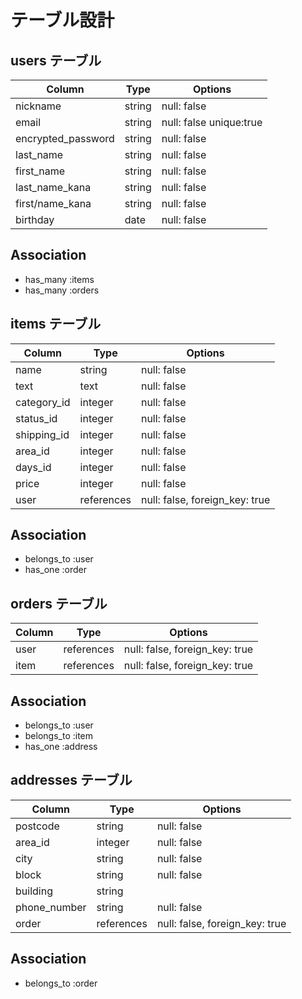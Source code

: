 # テーブル設計

## users テーブル

| Column             | Type        | Options                |
| -------------------|-------------| -----------------------|
| nickname           | string      | null: false            |
| email              | string      | null: false unique:true|
| encrypted_password | string      | null: false            |
| last_name          | string      | null: false            |
| first_name         | string      | null: false            |
| last_name_kana     | string      | null: false            |
| first/name_kana    | string      | null: false            |
| birthday           | date        | null: false            |

## Association

- has_many :items
- has_many :orders

## items テーブル

| Column      | Type       | Options                        |
| ------------| -----------| -------------------------------|
| name        | string     | null: false                    |
| text        | text       | null: false                    |
| category_id | integer    | null: false                    |
| status_id   | integer    | null: false                    |
| shipping_id | integer    | null: false                    |
| area_id     | integer    | null: false                    |
| days_id     | integer    | null: false                    |
| price       | integer    | null: false                    |
| user        | references | null: false, foreign_key: true |

## Association

- belongs_to :user
- has_one :order

## orders テーブル

| Column     | Type       | Options                        |
| -----------| -----------| -------------------------------|
| user       | references | null: false, foreign_key: true |
| item       | references | null: false, foreign_key: true |

## Association

- belongs_to :user
- belongs_to :item
- has_one :address

## addresses テーブル

| Column        | Type       | Options                        |
| --------------| -----------| -------------------------------|
| postcode      | string     | null: false                    |
| area_id       | integer    | null: false                    |
| city          | string     | null: false                    |
| block         | string     | null: false                    |
| building      | string     |                                |
| phone_number  | string     | null: false                    |
| order         | references | null: false, foreign_key: true |

## Association

- belongs_to :order